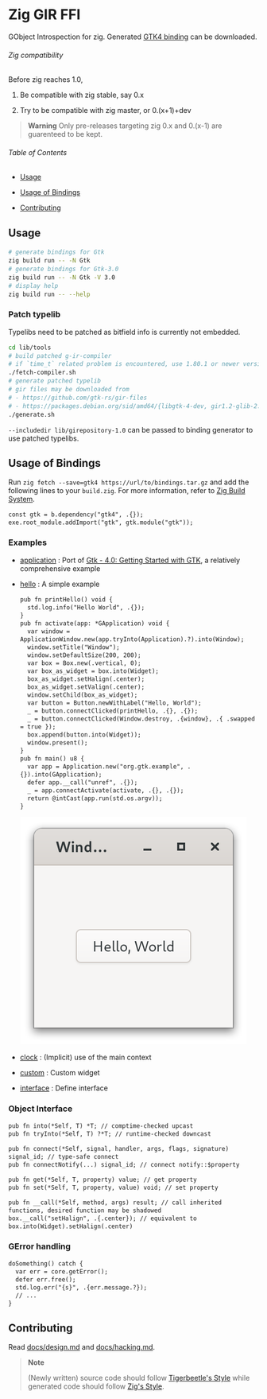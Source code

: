 # Zig GIR FFI

GObject Introspection for zig. Generated [GTK4 binding](https://github.com/DerryAlex/zig-gir-ffi/releases) can be downloaded.

###### Zig compatibility

Before zig reaches 1.0,

1. Be compatible with zig stable, say 0.x

2. Try to be compatible with zig master, or 0.(x+1)+dev

> **Warning**
> Only pre-releases targeting zig 0.x and 0.(x-1) are guarenteed to be kept.

###### Table of Contents

- [Usage](#usage)

- [Usage of Bindings](#usage-of-bindings)

- [Contributing](#contributing)

## Usage

```bash
# generate bindings for Gtk
zig build run -- -N Gtk
# generate bindings for Gtk-3.0
zig build run -- -N Gtk -V 3.0
# display help
zig build run -- --help
```

### Patch typelib

Typelibs need to be patched as bitfield info is currently not embedded.

```bash
cd lib/tools
# build patched g-ir-compiler
# if `time_t` related problem is encountered, use 1.80.1 or newer version of gobject-introspection
./fetch-compiler.sh
# generate patched typelib
# gir files may be downloaded from
# - https://github.com/gtk-rs/gir-files
# - https://packages.debian.org/sid/amd64/{libgtk-4-dev, gir1.2-glib-2.0-dev, libpango1.0-dev, libharfbuzz-dev}/download
./generate.sh
```

`--includedir lib/girepository-1.0` can be passed to binding generator to use patched typelibs.

## Usage of Bindings

Run `zig fetch --save=gtk4 https://url/to/bindings.tar.gz` and add the following lines to your `build.zig`. For more information, refer to [Zig Build System](https://ziglang.org/learn/build-system/).

```zig
const gtk = b.dependency("gtk4", .{});
exe.root_module.addImport("gtk", gtk.module("gtk"));
```

### Examples

- [application](examples/application) : Port of [Gtk - 4.0: Getting Started with GTK](https://docs.gtk.org/gtk4/getting_started.html), a relatively comprehensive example

- [hello](examples/hello) : A simple example  
  
  ```zig
  pub fn printHello() void {
    std.log.info("Hello World", .{});
  }
  pub fn activate(app: *GApplication) void {
    var window = ApplicationWindow.new(app.tryInto(Application).?).into(Window);
    window.setTitle("Window");
    window.setDefaultSize(200, 200);
    var box = Box.new(.vertical, 0);
    var box_as_widget = box.into(Widget);
    box_as_widget.setHalign(.center);
    box_as_widget.setValign(.center);
    window.setChild(box_as_widget);
    var button = Button.newWithLabel("Hello, World");
    _ = button.connectClicked(printHello, .{}, .{});
    _ = button.connectClicked(Window.destroy, .{window}, .{ .swapped = true });
    box.append(button.into(Widget));
    window.present();
  }
  pub fn main() u8 {
    var app = Application.new("org.gtk.example", .{}).into(GApplication);
    defer app.__call("unref", .{});
    _ = app.connectActivate(activate, .{}, .{});
    return @intCast(app.run(std.os.argv));
  }
  ```
  
  ![](examples/hello/screenshot.png)

- [clock](examples/clock) : (Implicit) use of the main context

- [custom](examples/custom) : Custom widget

- [interface](examples/interface) : Define interface

### Object Interface

```zig
pub fn into(*Self, T) *T; // comptime-checked upcast
pub fn tryInto(*Self, T) ?*T; // runtime-checked downcast
```

```zig
pub fn connect(*Self, signal, handler, args, flags, signature) signal_id; // type-safe connect
pub fn connectNotify(...) signal_id; // connect notify::$property
```

```zig
pub fn get(*Self, T, property) value; // get property
pub fn set(*Self, T, property, value) void; // set property
```

```zig
pub fn __call(*Self, method, args) result; // call inherited functions, desired function may be shadowed
box.__call("setHalign", .{.center}); // equivalent to box.into(Widget).setHalign(.center)
```

### GError handling

```zig
doSomething() catch {
  var err = core.getError();
  defer err.free();
  std.log.err("{s}", .{err.message.?});
  // ...
}
```

## Contributing

Read [docs/design.md](docs/design.md) and [docs/hacking.md](docs/hacking.md).

> **Note**
> 
> (Newly written) source code should follow [Tigerbeetle's Style](https://github.com/tigerbeetle/tigerbeetle/blob/main/docs/TIGER_STYLE.md) while generated code should follow [Zig's Style](https://ziglang.org/documentation/master/#Style-Guide).
